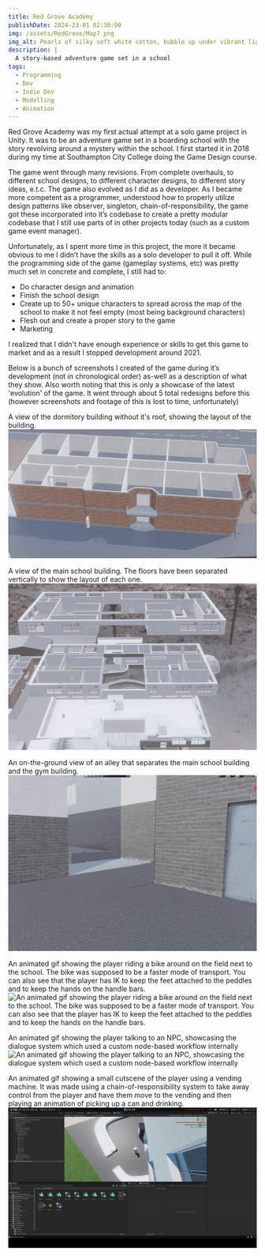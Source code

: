 ```yaml
---
title: Red Grove Academy
publishDate: 2024-23-01 02:30:00
img: /assets/RedGrove/Map7.png
img_alt: Pearls of silky soft white cotton, bubble up under vibrant lighting
description: |
  A story-based adventure game set in a school
tags:
  - Programming
  - Dev
  - Indie Dev
  - Modelling
  - Animation
---
```


Red Grove Academy was my first actual attempt at a solo game project in Unity. It was to be an adventure game set in a boarding school with the story revolving around a mystery within the school. I first started it in 2018 during my time at Southampton City College doing the Game Design course.

The game went through many revisions. From complete overhauls, to different school designs, to different character designs, to different story ideas, e.t.c. The game also evolved as I did as a developer. As I became more competent as a programmer, understood how to properly utilize design patterns like observer, singleton, chain-of-responsibility, the game got these incorporated into it’s codebase to create a pretty modular codebase that I still use parts of in other projects today (such as a custom game event manager).

Unfortunately, as I spent more time in this project, the more it became obvious to me I didn’t have the skills as a solo developer to pull it off. While the programming side of the game (gameplay systems, etc) was pretty much set in concrete and complete, I still had to:

* Do character design and animation
* Finish the school design
* Create up to 50+ unique characters to spread across the map of the school to make it not feel empty (most being background characters)
* Flesh out and create a proper story to the game
* Marketing

I realized that I didn't have enough experience or skills to get this game to market and as a result I stopped development around 2021.

Below is a bunch of screenshots I created of the game during it’s development (not in chronological order) as-well as a description of what they show. Also worth noting that this is only a showcase of the latest 'evolution' of the game. It went through about 5 total redesigns before this (however screenshots and footage of this is lost to time, unfortunately)


A view of the dormitory building without it's roof, showing the layout of the building.
![A view of the dormitory building without it's roof, showing the layout of the building.](../../../../public/assets/RedGrove/Dorm.png)


A view of the main school building. The floors have been separated vertically to show the layout of each one.
![A view of the main school building. The floors have been separated vertically to show the layout of each one.](../../../../public/assets/RedGrove/Floors.png)

An on-the-ground view of an alley that separates the main school building and the gym building.
![An on-the-ground view of an alley that separates the main school building and the gym building.](../../../../public/assets/RedGrove/Alley.png)

An animated gif showing the player riding a bike around on the field next to the school. The bike was supposed to be a faster mode of transport. You can also see that the player has IK to keep the feet attached to the peddles and to keep the hands on the handle bars.
![An animated gif showing the player riding a bike around on the field next to the school. The bike was supposed to be a faster mode of transport. You can also see that the player has IK to keep the feet attached to the peddles and to keep the hands on the handle bars.](../../../../public/assets/RedGrove/gifs/bike8.gif)

An animated gif showing the player talking to an NPC, showcasing the dialogue system which used a custom node-based workflow internally
![An animated gif showing the player talking to an NPC, showcasing the dialogue system which used a custom node-based workflow internally](../../../../public/assets/RedGrove/gifs/Dialogue.gif)

An animated gif showing a small cutscene of the player using a vending machine. It was made using a chain-of-responsibility system to take away control from the player and have them move to the vending and then playing an animation of picking up a can and drinking.
![An animated gif showing a small cutscene of the player using a vending machine. It was made using a system utilizing chain-of-responsibility to take away control from the player and have them move to the vending and then playing an animation of picking up a can and drinking.](../../../../public/assets/RedGrove/gifs/simple_cutscene.gif)


